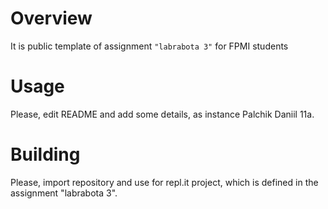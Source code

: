 # Overview

It is public template of assignment `"labrabota 3"` for FPMI students

# Usage

Please, edit README and add some details, as instance Palchik Daniil 11a.

# Building

Please, import repository and use for repl.it project, which is defined in the assignment "labrabota 3".
